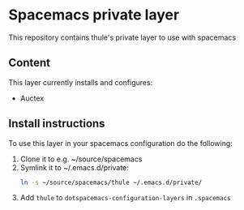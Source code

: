 # Spacemacs private layer
This repository contains thule's private layer to use with spacemacs
## Content 
This layer currently installs and configures:
* Auctex
## Install instructions
To use this layer in your spacemacs configuration do the following:
1. Clone it to e.g. ~/source/spacemacs
2. Symlink it to ~/.emacs.d/private:
    ```bash
    ln -s ~/source/spacemacs/thule ~/.emacs.d/private/
    ```
3. Add `thule` to `dotspacemacs-configuration-layers` in `.spacemacs`
